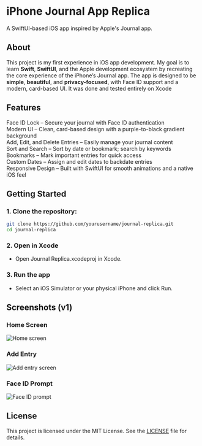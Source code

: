 # iPhone Journal App Replica
A SwiftUI-based iOS app inspired by Apple's Journal app.

## About
This project is my first experience in iOS app development. My goal is to learn **Swift**, **SwiftUI**, and the Apple development ecosystem by recreating the core experience of the iPhone’s Journal app. The app is designed to be **simple**, **beautiful**, and **privacy-focused**, with Face ID support and a modern, card-based UI. It was done and tested entirely on Xcode

## Features
 Face ID Lock – Secure your journal with Face ID authentication  
 Modern UI – Clean, card-based design with a purple-to-black gradient background  
 Add, Edit, and Delete Entries – Easily manage your journal content  
 Sort and Search – Sort by date or bookmark; search by keywords  
 Bookmarks – Mark important entries for quick access  
 Custom Dates – Assign and edit dates to backdate entries  
 Responsive Design – Built with SwiftUI for smooth animations and a native iOS feel

## Getting Started
### 1. Clone the repository:
```bash
git clone https://github.com/yourusername/journal-replica.git
cd journal-replica
```

### 2. Open in Xcode
- Open Journal Replica.xcodeproj in Xcode.

### 3. Run the app
- Select an iOS Simulator or your physical iPhone and click Run.

## Screenshots (v1)

### Home Screen
![Home screen](Screenshots/home.jpeg)

### Add Entry
![Add entry screen](Screenshots/entry.jpeg)

### Face ID Prompt
![Face ID prompt](Screenshots/faceid.jpeg)


## License
This project is licensed under the MIT License. See the [LICENSE](LICENSE) file for details.



